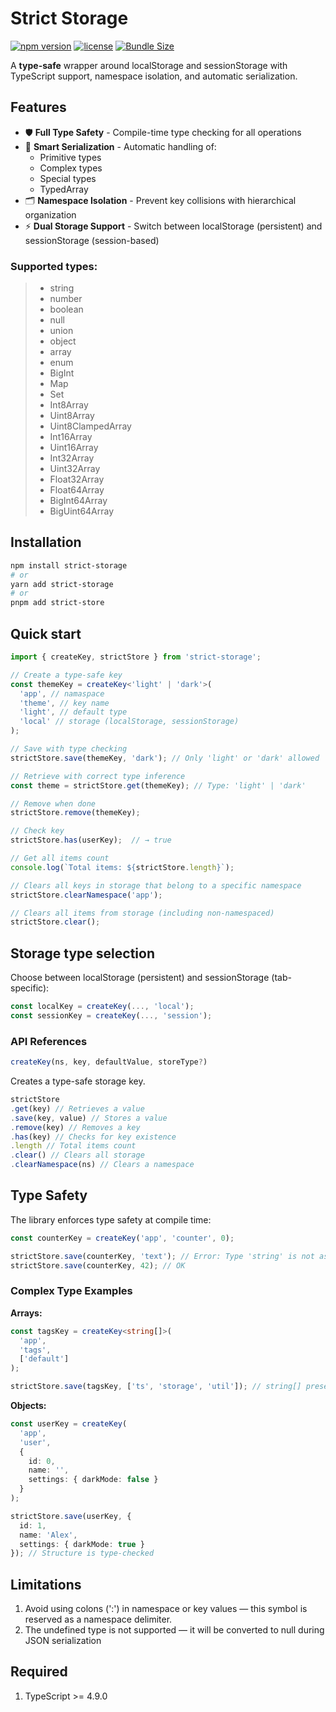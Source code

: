 # Strict Storage

[![npm version](https://img.shields.io/npm/v/strict-store)](https://www.npmjs.com/package/strict-store)
[![license](https://img.shields.io/npm/l/strict-store?v=2)](https://github.com/Papaskas/strict-store/blob/main/LICENSE)
[![Bundle Size](https://img.shields.io/bundlephobia/min/strict-store)](https://bundlephobia.com/package/strict-store)

A **type-safe** wrapper around localStorage and sessionStorage with TypeScript support, namespace isolation, and automatic serialization.

## Features
- 🛡 **Full Type Safety** - Compile-time type checking for all operations
- 🧠 **Smart Serialization** - Automatic handling of:
    - Primitive types
    - Complex types
    - Special types
    - TypedArray
- 🗂 **Namespace Isolation** - Prevent key collisions with hierarchical organization
- ⚡ **Dual Storage Support** - Switch between localStorage (persistent) and sessionStorage (session-based)

### Supported types:

> - string
> - number
> - boolean
> - null
> - union
> - object
> - array
> - enum
> - BigInt
> - Map
> - Set
> - Int8Array
> - Uint8Array
> - Uint8ClampedArray
> - Int16Array
> - Uint16Array
> - Int32Array
> - Uint32Array
> - Float32Array
> - Float64Array
> - BigInt64Array
> - BigUint64Array

## Installation

```bash
npm install strict-storage
# or
yarn add strict-storage
# or
pnpm add strict-store
```

## Quick start

```typescript
import { createKey, strictStore } from 'strict-storage';

// Create a type-safe key
const themeKey = createKey<'light' | 'dark'>(
  'app', // namaspace
  'theme', // key name
  'light', // default type
  'local' // storage (localStorage, sessionStorage)
);

// Save with type checking
strictStore.save(themeKey, 'dark'); // Only 'light' or 'dark' allowed

// Retrieve with correct type inference
const theme = strictStore.get(themeKey); // Type: 'light' | 'dark'

// Remove when done
strictStore.remove(themeKey);

// Check key
strictStore.has(userKey);  // → true

// Get all items count
console.log(`Total items: ${strictStore.length}`);

// Clears all keys in storage that belong to a specific namespace
strictStore.clearNamespace('app');

// Clears all items from storage (including non-namespaced)
strictStore.clear();
```

## Storage type selection

Choose between localStorage (persistent) and sessionStorage (tab-specific):

```typescript
const localKey = createKey(..., 'local');
const sessionKey = createKey(..., 'session');
```

### API References

```typescript
createKey(ns, key, defaultValue, storeType?)
```

Creates a type-safe storage key.

```typescript
strictStore
.get(key) // Retrieves a value
.save(key, value) // Stores a value
.remove(key) // Removes a key
.has(key) // Checks for key existence
.length // Total items count
.clear() // Clears all storage
.clearNamespace(ns) // Clears a namespace
```

## Type Safety

The library enforces type safety at compile time:

```typescript
const counterKey = createKey('app', 'counter', 0);

strictStore.save(counterKey, 'text'); // Error: Type 'string' is not assignable to type 'number'
strictStore.save(counterKey, 42); // OK
```

### Complex Type Examples

**Arrays:**

```typescript
const tagsKey = createKey<string[]>(
  'app', 
  'tags',
  ['default']
);

strictStore.save(tagsKey, ['ts', 'storage', 'util']); // string[] preserved
```

**Objects:**
```typescript
const userKey = createKey(
  'app',
  'user',
  {
    id: 0,
    name: '',
    settings: { darkMode: false }
  }
);

strictStore.save(userKey, {
  id: 1,
  name: 'Alex',
  settings: { darkMode: true }
}); // Structure is type-checked
```

## Limitations

1. Avoid using colons (':') in namespace or key values — this symbol is reserved as a namespace delimiter.
2. The undefined type is not supported — it will be converted to null during JSON serialization

## Required
1. TypeScript >= 4.9.0
